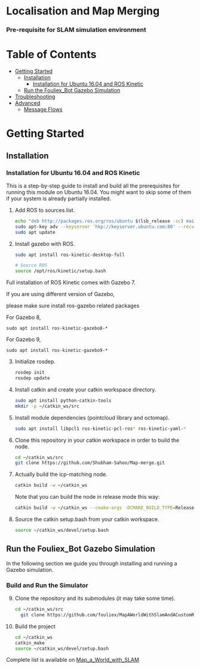 # Localisation and Map Merging


### Pre-requisite for SLAM simulation environment

# Table of Contents
- [Getting Started](#getting-started)
  - [Installation](#installation)
    - [Installation for Ubuntu 16.04 and ROS Kinetic](#installation-for-ubuntu-16.04-and-ros-kinetic)
  - [Run the Fouliex_Bot Gazebo Simulation](#run-the-avoidance-gazebosimulation)
- [Troubleshooting](#troubleshooting)
- [Advanced](#advanced)
  - [Message Flows](#message-flow)

# Getting Started

## Installation

### Installation for Ubuntu 16.04 and ROS Kinetic

This is a step-by-step guide to install and build all the prerequisites for running this module on Ubuntu 16.04. You might want to skip some of them if your system is already partially installed.


1. Add ROS to sources.list.

   ```bash
   echo "deb http://packages.ros.org/ros/ubuntu $(lsb_release -sc) main" > /etc/apt/sources.list.d/ros-latest.list
   sudo apt-key adv --keyserver 'hkp://keyserver.ubuntu.com:80' --recv-key C1CF6E31E6BADE8868B172B4F42ED6FBAB17C654
   sudo apt update
   ```

2. Install gazebo with ROS.

   ```bash
   sudo apt install ros-kinetic-desktop-full

   # Source ROS
   source /opt/ros/kinetic/setup.bash
   ```

  Full installation of ROS Kinetic comes with Gazebo 7.

  If you are using different version of Gazebo,

  please make sure install ros-gazebo related packages

  For Gazebo 8,
  ```
  sudo apt install ros-kinetic-gazebo8-*
  ```
  For Gazebo 9,
  ```
  sudo apt install ros-kinetic-gazebo9-*
  ```

3. Initialize rosdep.

   ```bash
   rosdep init
   rosdep update
   ```

4. Install catkin and create your catkin workspace directory.

   ```bash
   sudo apt install python-catkin-tools
   mkdir -p ~/catkin_ws/src
   ```


5. Install module dependencies (pointcloud library and octomap).

   ```bash
   sudo apt install libpcl1 ros-kinetic-pcl-ros* ros-kinetic-yaml-*
   ```

6. Clone this repository in your catkin workspace in order to build the node.

   ```bash
   cd ~/catkin_ws/src
   git clone https://github.com/Shubham-Sahoo/Map-merge.git
   ```

7. Actually build the icp-matching node.

   ```bash
   catkin build -w ~/catkin_ws
   ```

   Note that you can build the node in release mode this way:

   ```bash
   catkin build -w ~/catkin_ws --cmake-args -DCMAKE_BUILD_TYPE=Release
   ```

8. Source the catkin setup.bash from your catkin workspace.

   ```bash
   source ~/catkin_ws/devel/setup.bash
	 ```

## Run the Fouliex_Bot Gazebo Simulation

In the following section we guide you through installing and running a Gazebo simulation. 

### Build and Run the Simulator

9. Clone the repository and its submodules (it may take some time).

   ```bash
   cd ~/catkin_ws/src
	 git clone https://github.com/fouliex/MapAWorldWithSlamAndACustomRobot.git
   ```

10. Build the project

	 ```bash
	 cd ~/catkin_ws
	 catkin_make
	 source ~/catkin_ws/devel/setup.bash


Complete list is available on [Map_a_World_with_SLAM](https://github.com/Shubham-Sahoo/MapAWorldWithSlamAndACustomRobot.git)






